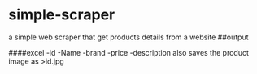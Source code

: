 # simple-scraper

a simple web scraper that get products details from a website
##output

####excel
-id
-Name
-brand
-price
-description
also saves the product image as >id.jpg


